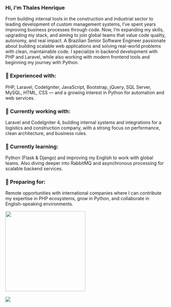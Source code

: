 ### Hi, i'm Thales Henrique 

From building internal tools in the construction and industrial sector to leading development of custom management systems, I’ve spent years improving business processes through code. Now, I’m expanding my skills, upgrading my stack, and aiming to join global teams that value code quality, autonomy, and real impact.
A Brazilian Senior Software Engineer passionate about building scalable web applications and solving real-world problems with clean, maintainable code. I specialize in backend development with PHP and Laravel, while also working with modern frontend tools and beginning my journey with Python.

### 🚩 Experienced with:
PHP, Laravel, CodeIgniter, JavaScript, Bootstrap, jQuery, SQL Server, MySQL, HTML, CSS — and a growing interest in Python for automation and web services.

### 🚩 Currently working with:
Laravel and CodeIgniter 4, building internal systems and integrations for a logistics and construction company, with a strong focus on performance, clean architecture, and business rules.

### 🚩 Currently learning:
Python (Flask & Django) and improving my English to work with global teams. Also diving deeper into RabbitMQ and asynchronous processing for scalable backend services.

### 🚩 Preparing for:
Remote opportunities with international companies where I can contribute my expertise in PHP ecosystems, grow in Python, and collaborate in English-speaking environments.


<!--- Página pessoal <a href="https://www.thcp.dev.br">THCP</a>-->

<div>
  <a href="https://github.com/thaleshpied">
<!--    <img height="180em" src="https://github-readme-stats.vercel.app/api?username=thaleshpied&show_icons=true&theme=gotham&include_all_commits=true&count_private=true"/> -->
  <img height="250em" src="https://github-readme-stats.vercel.app/api/top-langs/?username=thaleshpied&layout=compact&langs_count=7&theme=gotham"/>
</div>
  
<!--<div style="display: inline_block"><br>  
   <img align="center" alt="Thales-Csharp" height="30" width="40" src="https://cdn.jsdelivr.net/gh/devicons/devicon/icons/php/php-original.svg"> -->
<!--   <img align="center" alt="Thales-CSS" height="30" width="40" src="https://raw.githubusercontent.com/devicons/devicon/master/icons/css3/css3-original.svg">   -->
<!--   <img align="center" alt="Thales-HTML" height="30" width="40" src="https://raw.githubusercontent.com/devicons/devicon/master/icons/html5/html5-original.svg"> -->
<!--   <img align="center" alt="Thales-Js" height="30" width="40" src="https://raw.githubusercontent.com/devicons/devicon/master/icons/javascript/javascript-plain.svg"> -->
<!-- </div> -->
<br>
<div> 
<!--   <a href="https://instagram.com/thaleshenriq" target="_blank"><img src="https://img.shields.io/badge/-Instagram-%23E4405F?style=for-the-badge&logo=instagram&logoColor=white" target="_blank"></a> -->
<!--   <a href = "mailto:thaleshpied@gmail.com"><img src="https://img.shields.io/badge/-Gmail-%23333?style=for-the-badge&logo=gmail&logoColor=white" target="_blank"></a> -->
  <a href="https://www.linkedin.com/in/thales-henrique-b027aa206/" target="_blank"><img src="https://img.shields.io/badge/-LinkedIn-%230077B5?style=for-the-badge&logo=linkedin&logoColor=white" target="_blank"></a>  
 
 
</div>

